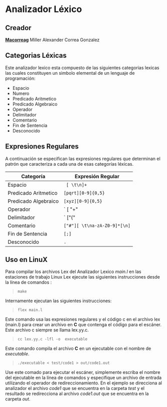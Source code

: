# Analizador Léxico

## Creador

[**Macorreag**](https://github.com/macorreag)  Miller Alexander Correa Gonzalez

## Categorias Léxicas
Este analizador lexico esta compuesto de las siguientes  categorias lexicas las cuales constituyen un simbolo elemental  de un lenguaje de programación:

* Espacio
* Numero
* Predicado Aritmetico
* Predicado Algebraico
* Operador
* Delimitador
* Comentario
* Fin de Sentencia
* Desconocido


## Expresiones Regulares

A continuación se especifican las expresiones regulares que determinan el patrón que caracteriza a cada una de esas categorías léxicas.

|Categoría | Expresión Regular |
| ---------- | ---------- |
| Espacio  | ` [ \t\n]+`   |
| Predicado Aritmetico   | ` [pqrt][0-9]{0,5} `|
| Predicado Algebraico | ` [xyz][0-9]{0,5} `|
| Operador | ` [ "+"|"-"|"*"|"/"||"&&"|"\|\|"|"->"||":"|":="|"<>"|"<"|">"[  ` |
| Delimitador |` ["("|")"|"\["|"\]"|"{"|"}"] `  |
| Comentario |` ["#"][ \t\na-zA-Z0-9]*[\n] ` |
| Fin de Sentencia | ` [;] `|
| Desconocido |` . ` |


## Uso en LinuX

Para compilar los archivos Lex del  Analizador Lexico _main.l_  en las estaciones de trabajo Linux Lex ejecute las siguientes instrucciones desde la línea de comandos :

> `make`

Internamente ejecutan las siguientes instrucciones:

> `flex main.l`

Este comando usa las expresiones regulares y el código c en el archivo lex (main.l) para crear un archivo en  **C** que contenga el código para el escáner. Este archivo c siempre se llama lex.yy.c.

> `cc lex.yy.c -lfl -o  executable`

Este comando compila el archivo **C** en un ejecutable con el nombre de _executable_.

> `./executable < test/code1 > out/code1.out`

Use este comado para ejecutar el escáner, simplemente escriba el nombre del ejecutable en la línea de comandos y especifique un archivo de entrada utilizando el operador de redireccionamiento. En el  ejemplo se direcciona al analizador el archivo _code1_ que se encuentra en la carpeta _test_  y el resultado se redirecciona al archivo _code1.out_ que se encuentra en la carpeta _out_.